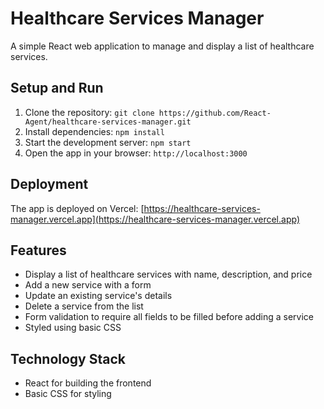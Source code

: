 # Healthcare Services Manager

A simple React web application to manage and display a list of healthcare services.

## Setup and Run

1. Clone the repository: `git clone https://github.com/React-Agent/healthcare-services-manager.git`
2. Install dependencies: `npm install`
3. Start the development server: `npm start`
4. Open the app in your browser: `http://localhost:3000`

## Deployment

The app is deployed on Vercel: [https://healthcare-services-manager.vercel.app](https://healthcare-services-manager.vercel.app)

## Features

* Display a list of healthcare services with name, description, and price
* Add a new service with a form
* Update an existing service's details
* Delete a service from the list
* Form validation to require all fields to be filled before adding a service
* Styled using basic CSS

## Technology Stack

* React for building the frontend
* Basic CSS for styling
